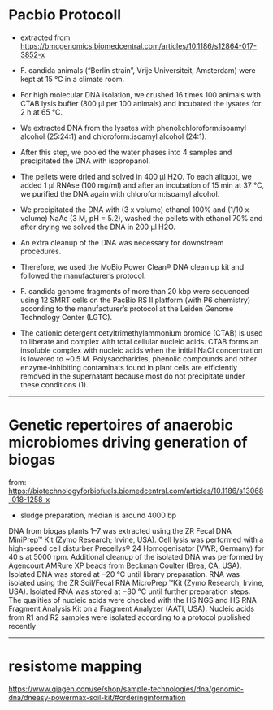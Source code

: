 
# Pacbio Protocoll
* extracted from https://bmcgenomics.biomedcentral.com/articles/10.1186/s12864-017-3852-x

* F. candida animals (“Berlin strain”, Vrije Universiteit, Amsterdam) were kept at 15 °C in a climate room.
* For high molecular DNA isolation, we crushed 16 times 100 animals with CTAB lysis buffer (800 μl per 100 animals) and incubated the lysates for 2 h at 65 °C.
* We extracted DNA from the lysates with phenol:chloroform:isoamyl alcohol (25:24:1) and chloroform:isoamyl alcohol (24:1).
* After this step, we pooled the water phases into 4 samples and precipitated the DNA with isopropanol.
* The pellets were dried and solved in 400 μl H2O. To each aliquot, we added 1 μl RNAse (100 mg/ml) and after an incubation of 15 min at 37 °C, we purified the DNA again with chloroform:isoamyl alcohol.
* We precipitated the DNA with (3 x volume) ethanol 100% and (1/10 x volume) NaAc (3 M, pH = 5.2), washed the pellets with ethanol 70% and after drying we solved the DNA in 200 μl H2O.
* An extra cleanup of the DNA was necessary for downstream procedures.
* Therefore, we used the MoBio Power Clean® DNA clean up kit and followed the manufacturer’s protocol.
* F. candida genome fragments of more than 20 kbp were sequenced using 12 SMRT cells on the PacBio RS II platform (with P6 chemistry) according to the manufacturer’s protocol at the Leiden Genome Technology Center (LGTC).

* The cationic detergent cetyltrimethylammonium bromide (CTAB) is used to liberate and complex with total cellular nucleic acids. CTAB forms an insoluble complex with nucleic acids when the initial NaCl concentration is lowered to ~0.5 M. Polysaccharides, phenolic compounds and other enzyme-inhibiting contaminats found in plant cells are efficiently removed in the supernatant because most do not precipitate under these conditions (1).
______

# Genetic repertoires of anaerobic microbiomes driving generation of biogas

from: https://biotechnologyforbiofuels.biomedcentral.com/articles/10.1186/s13068-018-1258-x

* sludge preparation, median is around 4000 bp

DNA  from  biogas  plants  1–7  was  extracted  using  the
ZR  Fecal  DNA  MiniPrep™ Kit  (Zymo  Research;  Irvine, USA).  Cell  lysis  was  performed  with  a  high-speed  cell
disturber Precellys® 24 Homogenisator (VWR, Germany)
for  40  s  at  5000  rpm.  Additional  cleanup  of  the  isolated
DNA  was  performed  by  Agencourt  AMRure  XP  beads
from  Beckman  Coulter  (Brea,  CA,  USA).  Isolated  DNA
was stored at −20 °C until library preparation. RNA was
isolated  using  the  ZR  Soil/Fecal  RNA  MicroPrep
™Kit  (Zymo  Research,  Irvine,  USA).  Isolated  RNA  was  stored
at
−80  °C  until  further  preparation  steps.  The  qualities
of  nucleic  acids  were  checked  with  the  HS  NGS  and  HS
RNA  Fragment  Analysis  Kit  on  a  Fragment  Analyzer
(AATI, USA).
Nucleic  acids  from  R1  and  R2  samples  were  isolated
according to a protocol published recently

_____
# resistome mapping

https://www.qiagen.com/se/shop/sample-technologies/dna/genomic-dna/dneasy-powermax-soil-kit/#orderinginformation
